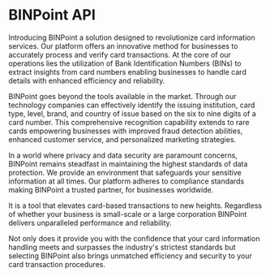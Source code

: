 # BINPoint API

Introducing BINPoint a solution designed to revolutionize card information services. Our platform offers an innovative method for businesses to accurately process and verify card transactions. At the core of our operations lies the utilization of Bank Identification Numbers (BINs) to extract insights from card numbers enabling businesses to handle card details with enhanced efficiency and reliability.

BINPoint goes beyond the tools available in the market. Through our technology companies can effectively identify the issuing institution, card type, level, brand, and country of issue based on the six to nine digits of a card number. This comprehensive recognition capability extends to rare cards empowering businesses with improved fraud detection abilities, enhanced customer service, and personalized marketing strategies.

In a world where privacy and data security are paramount concerns, BINPoint remains steadfast in maintaining the highest standards of data protection. We provide an environment that safeguards your sensitive information at all times. Our platform adheres to compliance standards making BINPoint a trusted partner, for businesses worldwide.

It is a tool that elevates card-based transactions to new heights. Regardless of whether your business is small-scale or a large corporation BINPoint delivers unparalleled performance and reliability.

Not only does it provide you with the confidence that your card information handling meets and surpasses the industry's strictest standards but selecting BINPoint also brings unmatched efficiency and security to your card transaction procedures.
